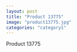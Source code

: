 ```yaml
---
layout: post
title: "Product 13775"
image: "product13775.jpg"
categories: "category1"
---
```

Product 13775
